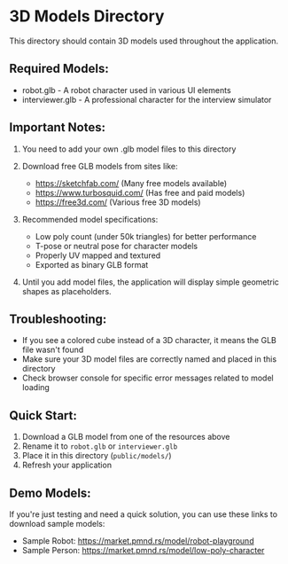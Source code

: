 
# 3D Models Directory

This directory should contain 3D models used throughout the application.

## Required Models:
- robot.glb - A robot character used in various UI elements
- interviewer.glb - A professional character for the interview simulator

## Important Notes:
1. You need to add your own .glb model files to this directory
2. Download free GLB models from sites like:
   - https://sketchfab.com/ (Many free models available)
   - https://www.turbosquid.com/ (Has free and paid models)
   - https://free3d.com/ (Various free 3D models)

3. Recommended model specifications:
   - Low poly count (under 50k triangles) for better performance
   - T-pose or neutral pose for character models
   - Properly UV mapped and textured
   - Exported as binary GLB format

4. Until you add model files, the application will display simple geometric shapes as placeholders.

## Troubleshooting:
- If you see a colored cube instead of a 3D character, it means the GLB file wasn't found
- Make sure your 3D model files are correctly named and placed in this directory
- Check browser console for specific error messages related to model loading

## Quick Start:
1. Download a GLB model from one of the resources above
2. Rename it to `robot.glb` or `interviewer.glb`
3. Place it in this directory (`public/models/`)
4. Refresh your application

## Demo Models:
If you're just testing and need a quick solution, you can use these links to download sample models:
- Sample Robot: https://market.pmnd.rs/model/robot-playground
- Sample Person: https://market.pmnd.rs/model/low-poly-character
